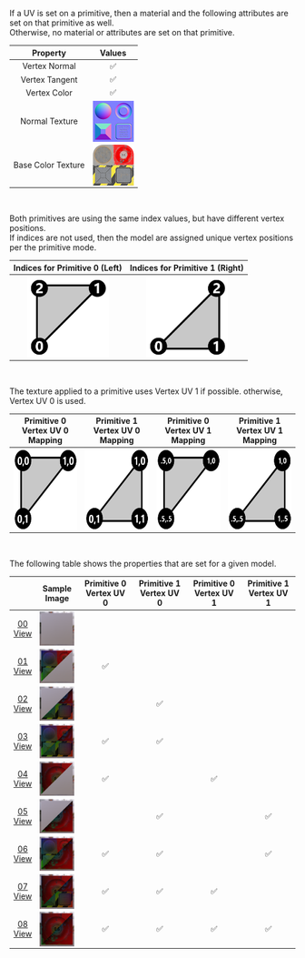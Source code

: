 If a UV is set on a primitive, then a material and the following attributes are set on that primitive as well.  
Otherwise, no material or attributes are set on that primitive.

| Property | **Values** |
| :---: | :---: |
| Vertex Normal | :white_check_mark: |
| Vertex Tangent | :white_check_mark: |
| Vertex Color | :white_check_mark: |
| Normal Texture | [<img src="Figures/Thumbnails/Normal_Plane.png" align="middle">](Textures/Normal_Plane.png) |
| Base Color Texture | [<img src="Figures/Thumbnails/BaseColor_Plane.png" align="middle">](Textures/BaseColor_Plane.png) |


<br>

Both primitives are using the same index values, but have different vertex positions.  
If indices are not used, then the model are assigned unique vertex positions per the primitive mode.  

Indices for Primitive 0 (Left) | Indices for Primitive 1 (Right)
:---: | :---:
<img src="Figures/Indices_Primitive0.png" height="144" width="144" align="middle"> | <img src="Figures/Indices_Primitive1.png" height="144" width="144" align="middle">

<br>

The texture applied to a primitive uses Vertex UV 1 if possible. otherwise, Vertex UV 0 is used.  

Primitive 0 Vertex UV 0 Mapping | Primitive 1 Vertex UV 0 Mapping | Primitive 0 Vertex UV 1 Mapping | Primitive 1 Vertex UV 1 Mapping
:---: | :---: | :---: | :---:
<img src="Figures/UVSpace2.png" height="144" width="144" align="middle"> | <img src="Figures/UVSpace3.png" height="144" width="144" align="middle"> | <img src="Figures/UVSpace4.png" height="144" width="144" align="middle"> | <img src="Figures/UVSpace5.png" height="144" width="144" align="middle">

<br>

The following table shows the properties that are set for a given model.  

|   | Sample Image | Primitive 0 Vertex UV 0 | Primitive 1 Vertex UV 0 | Primitive 0 Vertex UV 1 | Primitive 1 Vertex UV 1 |
| :---: | :---: | :---: | :---: | :---: | :---: |
| [00](Mesh_PrimitivesUV_00.gltf)<br>[View](https://bghgary.github.io/glTF-Assets-Viewer/?folder=11&model=0) | [<img src="Figures/Thumbnails/Mesh_PrimitivesUV_00.png" align="middle">](Figures/SampleImages/Mesh_PrimitivesUV_00.png) |   |   |   |   |
| [01](Mesh_PrimitivesUV_01.gltf)<br>[View](https://bghgary.github.io/glTF-Assets-Viewer/?folder=11&model=1) | [<img src="Figures/Thumbnails/Mesh_PrimitivesUV_01.png" align="middle">](Figures/SampleImages/Mesh_PrimitivesUV_01.png) | :white_check_mark: |   |   |   |
| [02](Mesh_PrimitivesUV_02.gltf)<br>[View](https://bghgary.github.io/glTF-Assets-Viewer/?folder=11&model=2) | [<img src="Figures/Thumbnails/Mesh_PrimitivesUV_02.png" align="middle">](Figures/SampleImages/Mesh_PrimitivesUV_02.png) |   | :white_check_mark: |   |   |
| [03](Mesh_PrimitivesUV_03.gltf)<br>[View](https://bghgary.github.io/glTF-Assets-Viewer/?folder=11&model=3) | [<img src="Figures/Thumbnails/Mesh_PrimitivesUV_03.png" align="middle">](Figures/SampleImages/Mesh_PrimitivesUV_03.png) | :white_check_mark: | :white_check_mark: |   |   |
| [04](Mesh_PrimitivesUV_04.gltf)<br>[View](https://bghgary.github.io/glTF-Assets-Viewer/?folder=11&model=4) | [<img src="Figures/Thumbnails/Mesh_PrimitivesUV_04.png" align="middle">](Figures/SampleImages/Mesh_PrimitivesUV_04.png) | :white_check_mark: |   | :white_check_mark: |   |
| [05](Mesh_PrimitivesUV_05.gltf)<br>[View](https://bghgary.github.io/glTF-Assets-Viewer/?folder=11&model=5) | [<img src="Figures/Thumbnails/Mesh_PrimitivesUV_05.png" align="middle">](Figures/SampleImages/Mesh_PrimitivesUV_05.png) |   | :white_check_mark: |   | :white_check_mark: |
| [06](Mesh_PrimitivesUV_06.gltf)<br>[View](https://bghgary.github.io/glTF-Assets-Viewer/?folder=11&model=6) | [<img src="Figures/Thumbnails/Mesh_PrimitivesUV_06.png" align="middle">](Figures/SampleImages/Mesh_PrimitivesUV_06.png) | :white_check_mark: | :white_check_mark: |   | :white_check_mark: |
| [07](Mesh_PrimitivesUV_07.gltf)<br>[View](https://bghgary.github.io/glTF-Assets-Viewer/?folder=11&model=7) | [<img src="Figures/Thumbnails/Mesh_PrimitivesUV_07.png" align="middle">](Figures/SampleImages/Mesh_PrimitivesUV_07.png) | :white_check_mark: | :white_check_mark: | :white_check_mark: |   |
| [08](Mesh_PrimitivesUV_08.gltf)<br>[View](https://bghgary.github.io/glTF-Assets-Viewer/?folder=11&model=8) | [<img src="Figures/Thumbnails/Mesh_PrimitivesUV_08.png" align="middle">](Figures/SampleImages/Mesh_PrimitivesUV_08.png) | :white_check_mark: | :white_check_mark: | :white_check_mark: | :white_check_mark: |
 
